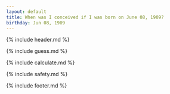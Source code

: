```yaml
---
layout: default
title: When was I conceived if I was born on June 08, 1909?
birthday: Jun 08, 1909
---
```


{% include header.md %}

{% include guess.md %}

{% include calculate.md %}

{% include safety.md %}

{% include footer.md %}




